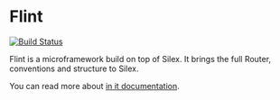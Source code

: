 Flint
=====

[![Build Status](https://travis-ci.org/flint/flint.png?branch=master)](https://travis-ci.org/flint/flint)

Flint is a microframework build on top of Silex. It brings the full Router, conventions and structure to Silex.

You can read more about [in it documentation](http://flint.rtfd.org).
